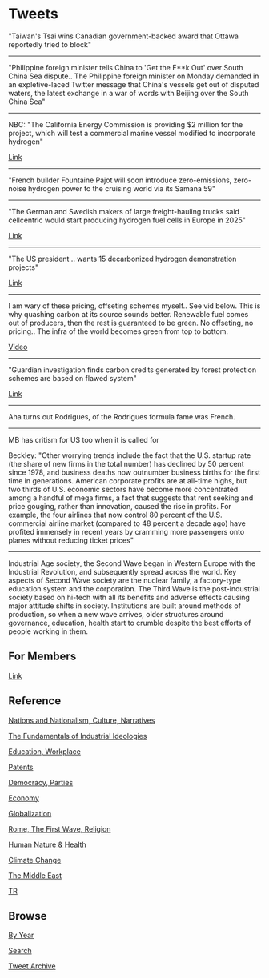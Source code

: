 # Tweets

"Taiwan's Tsai wins Canadian government-backed award that Ottawa
reportedly tried to block"

---

"Philippine foreign minister tells China to 'Get the F**k Out' over
South China Sea dispute.. The Philippine foreign minister on Monday
demanded in an expletive-laced Twitter message that China's vessels
get out of disputed waters, the latest exchange in a war of words with
Beijing over the South China Sea"

---

NBC: "The California Energy Commission is providing $2 million
for the project, which will test a commercial marine vessel modified
to incorporate hydrogen"

[Link](https://www.nbclosangeles.com/news/local/socalgas-to-provide-funding-for-testing-of-hydrogen-fuel-cell-technology-for-marine-vessels/2582877/)

---

"French builder Fountaine Pajot will soon introduce zero-emissions,
zero-noise hydrogen power to the cruising world via its Samana 59"

---

"The German and Swedish makers of large freight-hauling trucks said
cellcentric would start producing hydrogen fuel cells in Europe in
2025"

[Link](https://www.reuters.com/business/energy/daimler-volvo-plan-hydrogen-fuel-cell-production-europe-2025-2021-04-29)

---

"The US president .. wants 15 decarbonized hydrogen demonstration projects"

[Link](https://www.dw.com/en/how-to-be-sure-hydrogen-is-green-when-it-comes-in-so-many-colors/a-57421078?maca=en-rss-en-all-1573-rdf)

---

I am wary of these pricing, offseting schemes myself.. See vid
below. This is why quashing carbon at its source sounds
better. Renewable fuel comes out of producers, then the rest is
guaranteed to be green. No offseting, no pricing.. The infra of the
world becomes green from top to bottom.

[Video](https://www.youtube.com/watch?v=Id5B6ZEG30E)

---

"Guardian investigation finds carbon credits generated by forest
protection schemes are based on flawed system"

[Link](https://www.theguardian.com/environment/2021/may/04/carbon-offsets-used-by-major-airlines-based-on-flawed-system-warn-experts)

----

Aha turns out Rodrigues, of the Rodrigues formula fame was French.

---

MB has critism for US too when it is called for

Beckley: "Other worrying trends include the fact that the U.S. startup
rate (the share of new firms in the total number) has declined by 50
percent since 1978, and business deaths now outnumber business births
for the first time in generations. American corporate profits are at
all-time highs, but two thirds of U.S. economic sectors have become
more concentrated among a handful of mega firms, a fact that suggests
that rent seeking and price gouging, rather than innovation, caused
the rise in profits. For example, the four airlines that now control
80 percent of the U.S. commercial airline market (compared to 48
percent a decade ago) have profited immensely in recent years by
cramming more passengers onto planes without reducing ticket prices"

---

Industrial Age society, the Second Wave began in Western Europe with
the Industrial Revolution, and subsequently spread across the
world. Key aspects of Second Wave society are the nuclear family, a
factory-type education system and the corporation. The Third Wave is
the post-industrial society based on hi-tech with all its benefits and
adverse effects causing major attitude shifts in society. Institutions
are built around methods of production, so when a new wave arrives,
older structures around governance, education, health start to crumble
despite the best efforts of people working in them.

## For Members

[Link](https://thirdwave-members.herokuapp.com)

## Reference

[Nations and Nationalism, Culture, Narratives](/2013/02/nations-and-nationalism.md)

[The Fundamentals of Industrial Ideologies](/2011/04/fundamentals-of-industrial-ideologies.md)

[Education, Workplace](2017/09/education-workplace.md)

[Patents](/2018/09/patents.md)

[Democracy, Parties](/2016/11/democracy.md)

[Economy](/2018/05/economy.md)

[Globalization](/2018/09/globalization.md)

[Rome, The First Wave, Religion](/2017/12/rome.md)

[Human Nature & Health](/2020/07/human-nature.md)

[Climate Change](/2018/12/climate.md)

[The Middle East](/2019/07/middleeast.md)

[TR](../tr)

## Browse

[By Year](years.md)

[Search](search.html)

[Tweet Archive](/tweets/README.md)


